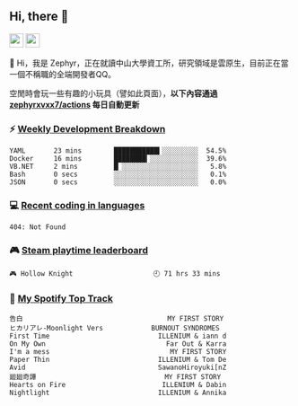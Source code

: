 <!--
**zephyrxvxx7/zephyrxvxx7** is a ✨ _special_ ✨ repository because its `README.md` (this file) appears on your GitHub profile.

Here are some ideas to get you started:

- 🔭 I’m currently working on ...
- 🌱 I’m currently learning ...
- 👯 I’m looking to collaborate on ...
- 🤔 I’m looking for help with ...
- 💬 Ask me about ...
- 📫 How to reach me: ...
- 😄 Pronouns: ...
- ⚡ Fun fact: ...
-->

## Hi, there 👋

<a href="https://www.instagram.com/zephyrxvxx7/"><img src="https://img.shields.io/badge/instagram-3f729b?&style=for-the-badge&logo=instagram&logoColor=white" height=25></a>
<a href="https://zephyrxvxx7.me/"><img src="https://img.shields.io/badge/blog-gray?&style=for-the-badge&logo=hexo&logoColor=white" height=25></a>

👋 Hi，我是 Zephyr，正在就讀中山大學資工所，研究領域是雲原生，目前正在當一個不稱職的全端開發者QQ。

空閒時會玩一些有趣的小玩具（譬如此頁面），**以下內容通過 [zephyrxvxx7/actions](https://github.com/zephyrxvxx7/zephyrxvxx7/actions) 每日自動更新**

### ⚡ [Weekly Development Breakdown](https://gist.github.com/zephyrxvxx7/ee1787313f0772b51494d051b5edde7f)

<!-- code_time start -->

```text
YAML       23 mins        ███████████▍░░░░░░░░░  54.5%
Docker     16 mins        ████████▎░░░░░░░░░░░░  39.6%
VB.NET     2 mins         █▏░░░░░░░░░░░░░░░░░░░   5.8%
Bash       0 secs         ░░░░░░░░░░░░░░░░░░░░░   0.1%
JSON       0 secs         ░░░░░░░░░░░░░░░░░░░░░   0.0%
```

<!-- code_time end -->

### 💻 [Recent coding in languages](https://gist.github.com/zephyrxvxx7/08c5ff0fead26978490fef5d749f43ea)

<!-- code_diff start -->

```text
404: Not Found
```

<!-- code_diff end -->

### 🎮 [Steam playtime leaderboard](https://gist.github.com/zephyrxvxx7/f77b8978877f959b69d84723c43a4a64)

<!-- steam_time start -->

```text
🎮 Hollow Knight                    🕘 71 hrs 33 mins
```

<!-- steam_time end -->

### 🎵 [My Spotify Top Track](https://gist.github.com/zephyrxvxx7/fe159fde5ec9ebea27e03dd63a71e78f)

<!-- spotify_track start -->

```text
告白                                    MY FIRST STORY
ヒカリアレ-Moonlight Vers            BURNOUT SYNDROMES
First Time                           ILLENIUM & iann d
On My Own                              Far Out & Karra
I'm a mess                              MY FIRST STORY
Paper Thin                           ILLENIUM & Tom De
Avid                                 SawanoHiroyuki[nZ
廻廻奇譚                                MY FIRST STORY
Hearts on Fire                        ILLENIUM & Dabin
Nightlight                           ILLENIUM & Annika
```

<!-- spotify_track end -->
